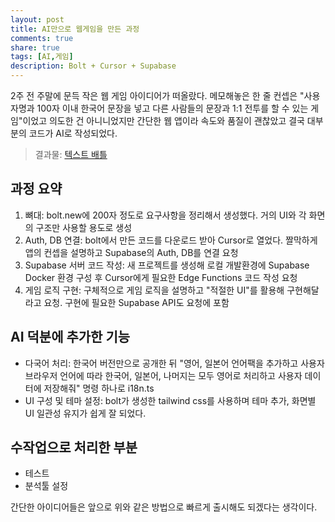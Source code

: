 ```yaml
---
layout: post
title: AI만으로 웹게임을 만든 과정
comments: true
share: true
tags: [AI,게임]
description: Bolt + Cursor + Supabase
---
```

2주 전 주말에 문득 작은 웹 게임 아이디어가 떠올랐다. 메모해놓은 한 줄 컨셉은 "사용자명과 100자 이내 한국어 문장을 넣고 다른 사람들의 문장과 1:1 전투를 할 수 있는 게임"이었고 의도한 건 아니니었지만 간단한 웹 앱이라 속도와 품질이 괜찮았고 결국 대부분의 코드가 AI로 작성되었다. 

>결과물: [텍스트 배틀](https://plan9.kr/battle)
## 과정 요약
1. 뼈대: bolt.new에 200자 정도로 요구사항을 정리해서 생성했다. 거의 UI와 각 화면의 구조만 사용할 용도로 생성
2. Auth, DB 연결: bolt에서 만든 코드를 다운로드 받아 Cursor로 열었다. 짤막하게 앱의 컨셉을 설명하고 Supabase의 Auth, DB를 연결 요청
3. Supabase 서버 코드 작성: 새 프로젝트를 생성해 로컬 개발환경에 Supabase Docker 환경 구성 후 Cursor에게 필요한 Edge Functions 코드 작성 요청 
4. 게임 로직 구현: 구체적으로 게임 로직을 설명하고 "적절한 UI"를 활용해 구현해달라고 요청. 구현에 필요한 Supabase API도 요청에 포함 
## AI 덕분에 추가한 기능
- 다국어 처리: 한국어 버전만으로 공개한 뒤 "영어, 일본어 언어팩을 추가하고 사용자 브라우저 언어에 따라 한국어, 일본어, 나머지는 모두 영어로 처리하고 사용자 데이터에 저장해줘" 명령 하나로 i18n.ts   
- UI 구성 및 테마 설정: bolt가 생성한 tailwind css를 사용하며 테마 추가, 화면별 UI 일관성 유지가 쉽게 잘 되었다. 
## 수작업으로 처리한 부분 
- 테스트 
- 분석툴 설정

간단한 아이디어들은 앞으로 위와 같은 방법으로 빠르게 출시해도 되겠다는 생각이다. 
